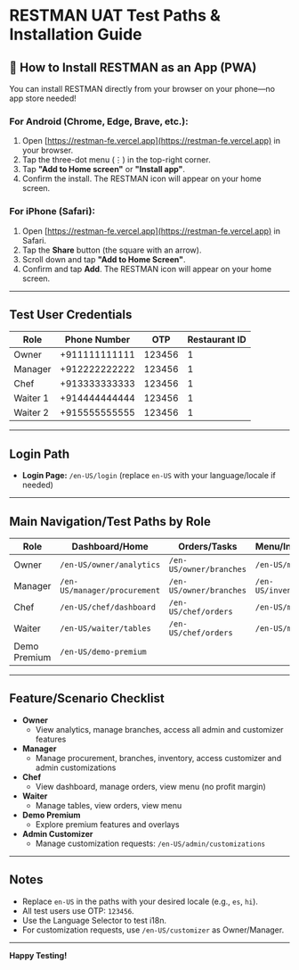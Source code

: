 # RESTMAN UAT Test Paths & Installation Guide

## 📱 How to Install RESTMAN as an App (PWA)

You can install RESTMAN directly from your browser on your phone—no app store needed!

### For Android (Chrome, Edge, Brave, etc.):
1. Open [https://restman-fe.vercel.app](https://restman-fe.vercel.app) in your browser.
2. Tap the three-dot menu (⋮) in the top-right corner.
3. Tap **"Add to Home screen"** or **"Install app"**.
4. Confirm the install. The RESTMAN icon will appear on your home screen.

### For iPhone (Safari):
1. Open [https://restman-fe.vercel.app](https://restman-fe.vercel.app) in Safari.
2. Tap the **Share** button (the square with an arrow).
3. Scroll down and tap **"Add to Home Screen"**.
4. Confirm and tap **Add**. The RESTMAN icon will appear on your home screen.

---

## Test User Credentials

| Role     | Phone Number   | OTP     | Restaurant ID |
|----------|---------------|---------|--------------|
| Owner    | +911111111111  | 123456  | 1            |
| Manager  | +912222222222  | 123456  | 1            |
| Chef     | +913333333333  | 123456  | 1            |
| Waiter 1 | +914444444444  | 123456  | 1            |
| Waiter 2 | +915555555555  | 123456  | 1            |

---

## Login Path
- **Login Page:** `/en-US/login` (replace `en-US` with your language/locale if needed)

---

## Main Navigation/Test Paths by Role

| Role     | Dashboard/Home                | Orders/Tasks                | Menu/Inventory           | Customizer/Premium        | Admin/Analytics           | Profile/Settings          |
|----------|------------------------------|-----------------------------|--------------------------|---------------------------|---------------------------|---------------------------|
| Owner    | `/en-US/owner/analytics`     | `/en-US/owner/branches`     | `/en-US/menu`            | `/en-US/customizer`       | `/en-US/admin/customizations` | `/en-US/profile`      |
| Manager  | `/en-US/manager/procurement` | `/en-US/owner/branches`     | `/en-US/inventory`       | `/en-US/customizer`       | `/en-US/admin/customizations` | `/en-US/profile`      |
| Chef     | `/en-US/chef/dashboard`      | `/en-US/chef/orders`        | `/en-US/menu`            | N/A                       | N/A                       | `/en-US/profile`          |
| Waiter   | `/en-US/waiter/tables`       | `/en-US/chef/orders`        | `/en-US/menu`            | N/A                       | N/A                       | `/en-US/profile`          |
| Demo Premium | `/en-US/demo-premium`     |                             |                          | `/en-US/customizer`       |                           |                           |

---

## Feature/Scenario Checklist

- **Owner**
  - View analytics, manage branches, access all admin and customizer features
- **Manager**
  - Manage procurement, branches, inventory, access customizer and admin customizations
- **Chef**
  - View dashboard, manage orders, view menu (no profit margin)
- **Waiter**
  - Manage tables, view orders, view menu
- **Demo Premium**
  - Explore premium features and overlays
- **Admin Customizer**
  - Manage customization requests: `/en-US/admin/customizations`

---

## Notes
- Replace `en-US` in the paths with your desired locale (e.g., `es`, `hi`).
- All test users use OTP: `123456`.
- Use the Language Selector to test i18n.
- For customization requests, use `/en-US/customizer` as Owner/Manager.

---

**Happy Testing!** 